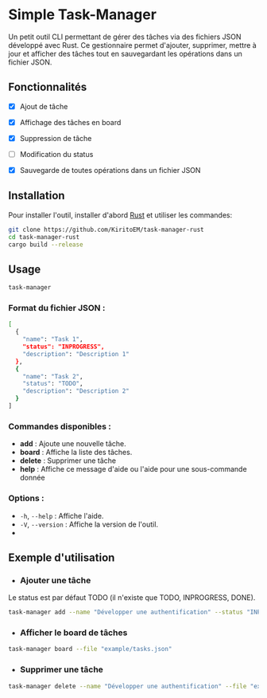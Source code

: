 # Simple Task-Manager

Un petit outil CLI permettant de gérer des tâches via des fichiers JSON développé avec Rust. Ce gestionnaire permet d'ajouter, supprimer, mettre à jour et afficher des tâches tout en sauvegardant les opérations dans un fichier JSON.

## Fonctionnalités

- [x] Ajout de tâche
- [x] Affichage des tâches en board
- [x] Suppression de tâche 
- [ ] Modification du status 
- [x] Sauvegarde de toutes opérations dans un fichier JSON



## Installation

Pour installer l'outil, installer d'abord [Rust](https://www.rust-lang.org/learn/get-started) et utiliser les commandes:

```bash
git clone https://github.com/KiritoEM/task-manager-rust
cd task-manager-rust
cargo build --release
```

## Usage

```bash
task-manager
```

### Format du fichier JSON :
```bash
[
  {
    "name": "Task 1",
    "status": "INPROGRESS",
    "description": "Description 1"
  },
  {
    "name": "Task 2",
    "status": "TODO",
    "description": "Description 2"
  }
]

```

### Commandes disponibles :
- **add** : Ajoute une nouvelle tâche.
- **board** : Affiche la liste des tâches.
- **delete** : Supprimer une tâche
- **help** : Affiche ce message d'aide ou l'aide pour une sous-commande donnée

### Options :
- `-h`, `--help` : Affiche l'aide.
- `-V`, `--version` : Affiche la version de l'outil.
- 
## Exemple d'utilisation

- ### Ajouter une tâche 
 Le status est par défaut TODO (il n'existe que TODO, INPROGRESS, DONE).

```bash
task-manager add --name "Développer une authentification" --status "INPROGRESS" --description "Mettre en place le système d'authentification avec JWT et 0Auth" --file "example/tasks.json"
```

- ### Afficher le board de tâches

```bash
task-manager board --file "example/tasks.json"
```

- ### Supprimer une tâche

```bash
task-manager delete --name "Développer une authentification" --file "example/tasks.json"
```



